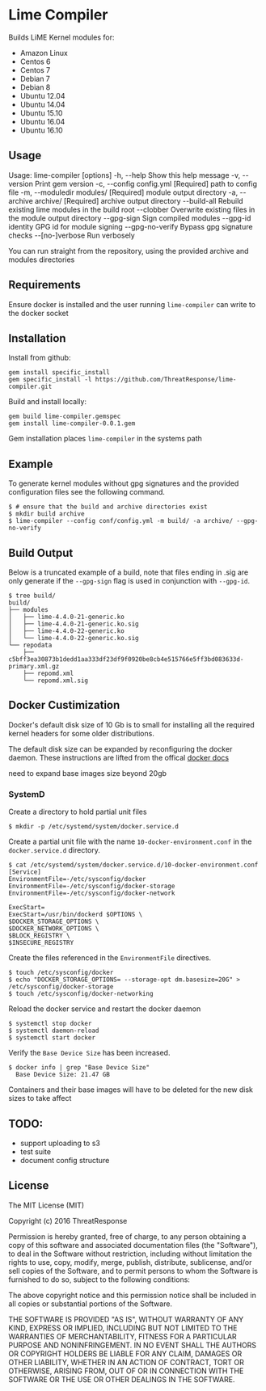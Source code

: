 # Lime Compiler

Builds LiME Kernel modules for:
- Amazon Linux
- Centos 6
- Centos 7
- Debian 7
- Debian 8
- Ubuntu 12.04
- Ubuntu 14.04
- Ubuntu 15.10
- Ubuntu 16.04
- Ubuntu 16.10

## Usage

Usage: lime-compiler [options]
    -h, --help                       Show this help message
    -v, --version                    Print gem version
    -c, --config config.yml          [Required] path to config file
    -m, --moduledir modules/         [Required] module output directory
    -a, --archive archive/           [Required] archive output directory
        --build-all                  Rebuild existing lime modules in the build root
        --clobber                    Overwrite existing files in the module output directory
        --gpg-sign                   Sign compiled modules
        --gpg-id identity            GPG id for module signing
        --gpg-no-verify              Bypass gpg signature checks
        --[no-]verbose               Run verbosely



You can run straight from the repository, using the provided archive and modules directories

## Requirements

Ensure docker is installed and the user running `lime-compiler` can write to the docker socket

## Installation

Install from github:  

    gem install specific_install
    gem specific_install -l https://github.com/ThreatResponse/lime-compiler.git

Build and install locally:  

    gem build lime-compiler.gemspec
    gem install lime-compiler-0.0.1.gem

Gem installation places `lime-compiler` in the systems path


## Example

To generate kernel modules without gpg signatures and the provided configuration files see the following command.

    $ # ensure that the build and archive directories exist
    $ mkdir build archive
    $ lime-compiler --config conf/config.yml -m build/ -a archive/ --gpg-no-verify

## Build Output

Below is a truncated example of a build, note that files ending in .sig are only generate if the `--gpg-sign` flag is used in conjunction with `--gpg-id`.

    $ tree build/
    build/
    ├── modules
    │   ├── lime-4.4.0-21-generic.ko
    │   ├── lime-4.4.0-21-generic.ko.sig
    │   ├── lime-4.4.0-22-generic.ko
    │   └── lime-4.4.0-22-generic.ko.sig
    └── repodata
        ├── c5bff3ea30873b1dedd1aa333df23df9f0920be8cb4e515766e5ff3bd083633d-primary.xml.gz
        ├── repomd.xml
        └── repomd.xml.sig


## Docker Custimization

Docker's default disk size of 10 Gb is to small for installing all the required kernel headers for some older distributions.

The default disk size can be expanded by reconfiguring the docker daemon.  These instructions are lifted from the offical [docker docs](https://docs.docker.com/engine/admin/systemd/)

need to expand base images size beyond 20gb

### SystemD

Create a directory to hold partial unit files

```
$ mkdir -p /etc/systemd/system/docker.service.d
```

Create a partial unit file with the name `10-docker-environment.conf` in the `docker.service.d` directory.

```
$ cat /etc/systemd/system/docker.service.d/10-docker-environment.conf
[Service]
EnvironmentFile=-/etc/sysconfig/docker
EnvironmentFile=-/etc/sysconfig/docker-storage
EnvironmentFile=-/etc/sysconfig/docker-network

ExecStart=
ExecStart=/usr/bin/dockerd $OPTIONS \
$DOCKER_STORAGE_OPTIONS \
$DOCKER_NETWORK_OPTIONS \
$BLOCK_REGISTRY \
$INSECURE_REGISTRY

```

Create the files referenced in the `EnvironmentFile` directives.

```
$ touch /etc/sysconfig/docker
$ echo "DOCKER_STORAGE_OPTIONS= --storage-opt dm.basesize=20G" > /etc/sysconfig/docker-storage
$ touch /etc/sysconfig/docker-networking
```

Reload the docker service and restart the docker daemon

```
$ systemctl stop docker
$ systemctl daemon-reload
$ systemctl start docker
```

Verify the `Base Device Size` has been increased.

```
$ docker info | grep "Base Device Size"
  Base Device Size: 21.47 GB
```

Containers and their base images will have to be deleted for the new disk sizes to take affect

## TODO:

- support uploading to s3
- test suite
- document config structure

## License

The MIT License (MIT)

Copyright (c) 2016 ThreatResponse

Permission is hereby granted, free of charge, to any person obtaining a copy
of this software and associated documentation files (the "Software"), to deal
in the Software without restriction, including without limitation the rights
to use, copy, modify, merge, publish, distribute, sublicense, and/or sell
copies of the Software, and to permit persons to whom the Software is
furnished to do so, subject to the following conditions:

The above copyright notice and this permission notice shall be included in all
copies or substantial portions of the Software.

THE SOFTWARE IS PROVIDED "AS IS", WITHOUT WARRANTY OF ANY KIND, EXPRESS OR
IMPLIED, INCLUDING BUT NOT LIMITED TO THE WARRANTIES OF MERCHANTABILITY,
FITNESS FOR A PARTICULAR PURPOSE AND NONINFRINGEMENT. IN NO EVENT SHALL THE
AUTHORS OR COPYRIGHT HOLDERS BE LIABLE FOR ANY CLAIM, DAMAGES OR OTHER
LIABILITY, WHETHER IN AN ACTION OF CONTRACT, TORT OR OTHERWISE, ARISING FROM,
OUT OF OR IN CONNECTION WITH THE SOFTWARE OR THE USE OR OTHER DEALINGS IN THE
SOFTWARE.
